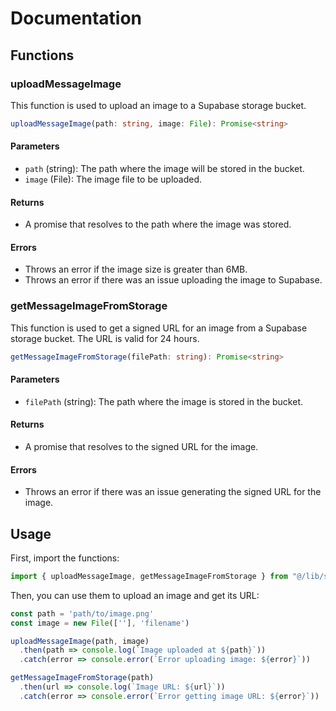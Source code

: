# Documentation

## Functions

### uploadMessageImage

This function is used to upload an image to a Supabase storage bucket.

```typescript
uploadMessageImage(path: string, image: File): Promise<string>
```

#### Parameters

- `path` (string): The path where the image will be stored in the bucket.
- `image` (File): The image file to be uploaded.

#### Returns

- A promise that resolves to the path where the image was stored.

#### Errors

- Throws an error if the image size is greater than 6MB.
- Throws an error if there was an issue uploading the image to Supabase.

### getMessageImageFromStorage

This function is used to get a signed URL for an image from a Supabase storage bucket. The URL is valid for 24 hours.

```typescript
getMessageImageFromStorage(filePath: string): Promise<string>
```

#### Parameters

- `filePath` (string): The path where the image is stored in the bucket.

#### Returns

- A promise that resolves to the signed URL for the image.

#### Errors

- Throws an error if there was an issue generating the signed URL for the image.

## Usage

First, import the functions:

```typescript
import { uploadMessageImage, getMessageImageFromStorage } from "@/lib/supabase/browser-client"
```

Then, you can use them to upload an image and get its URL:

```typescript
const path = 'path/to/image.png'
const image = new File([''], 'filename')

uploadMessageImage(path, image)
  .then(path => console.log(`Image uploaded at ${path}`))
  .catch(error => console.error(`Error uploading image: ${error}`))

getMessageImageFromStorage(path)
  .then(url => console.log(`Image URL: ${url}`))
  .catch(error => console.error(`Error getting image URL: ${error}`))
```
